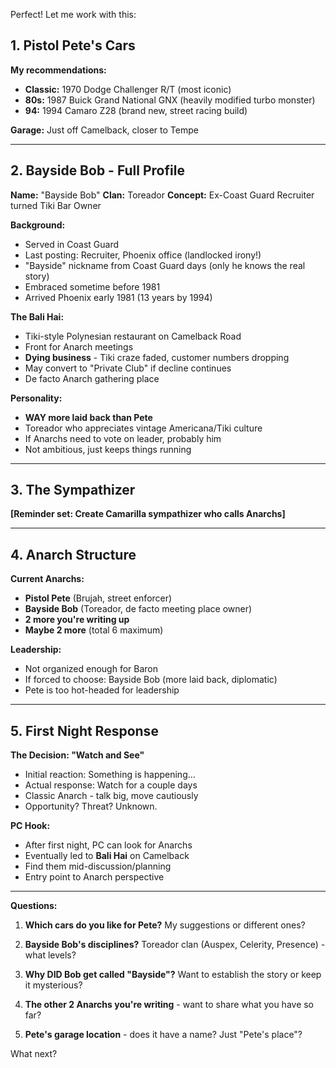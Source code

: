 Perfect! Let me work with this:

## 1. Pistol Pete's Cars


**My recommendations:**
- **Classic:** 1970 Dodge Challenger R/T (most iconic)
- **80s:** 1987 Buick Grand National GNX (heavily modified turbo monster)
- **94:** 1994 Camaro Z28 (brand new, street racing build)

**Garage:** Just off Camelback, closer to Tempe

---

## 2. Bayside Bob - Full Profile

**Name:** "Bayside Bob"
**Clan:** Toreador
**Concept:** Ex-Coast Guard Recruiter turned Tiki Bar Owner

**Background:**
- Served in Coast Guard
- Last posting: Recruiter, Phoenix office (landlocked irony!)
- "Bayside" nickname from Coast Guard days (only he knows the real story)
- Embraced sometime before 1981
- Arrived Phoenix early 1981 (13 years by 1994)

**The Bali Hai:**
- Tiki-style Polynesian restaurant on Camelback Road
- Front for Anarch meetings
- **Dying business** - Tiki craze faded, customer numbers dropping
- May convert to "Private Club" if decline continues
- De facto Anarch gathering place

**Personality:**
- **WAY more laid back than Pete**
- Toreador who appreciates vintage Americana/Tiki culture
- If Anarchs need to vote on leader, probably him
- Not ambitious, just keeps things running

---

## 3. The Sympathizer
**[Reminder set: Create Camarilla sympathizer who calls Anarchs]**

---

## 4. Anarch Structure

**Current Anarchs:**
- **Pistol Pete** (Brujah, street enforcer)
- **Bayside Bob** (Toreador, de facto meeting place owner)
- **2 more you're writing up**
- **Maybe 2 more** (total 6 maximum)

**Leadership:**
- Not organized enough for Baron
- If forced to choose: Bayside Bob (more laid back, diplomatic)
- Pete is too hot-headed for leadership

---

## 5. First Night Response

**The Decision: "Watch and See"**
- Initial reaction: Something is happening...
- Actual response: Watch for a couple days
- Classic Anarch - talk big, move cautiously
- Opportunity? Threat? Unknown.

**PC Hook:**
- After first night, PC can look for Anarchs
- Eventually led to **Bali Hai** on Camelback
- Find them mid-discussion/planning
- Entry point to Anarch perspective

---

**Questions:**

1. **Which cars do you like for Pete?** My suggestions or different ones?

2. **Bayside Bob's disciplines?** Toreador clan (Auspex, Celerity, Presence) - what levels?

3. **Why DID Bob get called "Bayside"?** Want to establish the story or keep it mysterious?

4. **The other 2 Anarchs you're writing** - want to share what you have so far?

5. **Pete's garage location** - does it have a name? Just "Pete's place"?

What next?